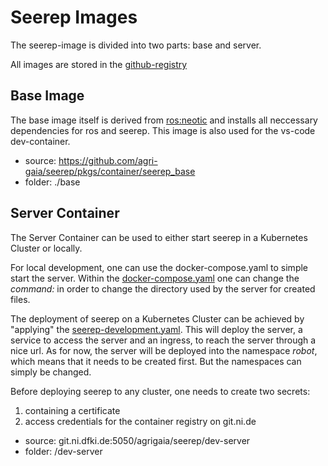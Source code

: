 # Seerep Images

The seerep-image is divided into two parts: base and server.

All images are stored in the [github-registry](https://github.com/orgs/agri-gaia/packages?repo_name=seerep)

## Base Image

The base image itself is derived from [ros:neotic](http://wiki.ros.org/noetic) and installs all neccessary dependencies
for ros and seerep. This image is also used for the vs-code dev-container.

- source: <https://github.com/agri-gaia/seerep/pkgs/container/seerep_base>
- folder: ./base

## Server Container

The Server Container can be used to either start seerep in a Kubernetes Cluster or locally.

For local development, one can use the docker-compose.yaml to simple start the server. Within the [docker-compose.yaml](docker-compose.yml)
one can change the *command:* in order to change the directory used by the server for created files.

The deployment of seerep on a Kubernetes Cluster can be achieved by "applying" the [seerep-development.yaml](seerep-development.yaml).
This will deploy the server, a service to access the server and an ingress, to reach the server through a nice url.
As for now, the server will be deployed into the namespace *robot*, which means that it needs to be created first.
But the namespaces can simply be changed.

Before deploying seerep to any cluster, one needs to create two secrets:

1. containing a certificate
2. access credentials for the container registry on git.ni.de

- source: git.ni.dfki.de:5050/agrigaia/seerep/dev-server
- folder: /dev-server

